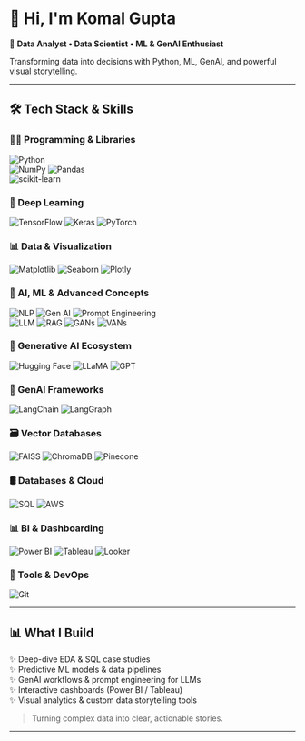 # 👋 Hi, I'm Komal Gupta

🚀 **Data Analyst • Data Scientist • ML & GenAI Enthusiast**

Transforming data into decisions with Python, ML, GenAI, and powerful visual storytelling.

---

## 🛠️ Tech Stack & Skills

### 👩‍💻 Programming & Libraries

![Python](https://img.shields.io/badge/Python-3776AB?style=for-the-badge&logo=python&logoColor=white)  
![NumPy](https://img.shields.io/badge/NumPy-013243?style=for-the-badge&logo=numpy&logoColor=white)
![Pandas](https://img.shields.io/badge/Pandas-150458?style=for-the-badge&logo=pandas&logoColor=white)  
![scikit-learn](https://img.shields.io/badge/Scikit--Learn-F7931E?style=for-the-badge&logo=scikit-learn&logoColor=white)

### 🤖 Deep Learning

![TensorFlow](https://img.shields.io/badge/TensorFlow-FF6F00?style=for-the-badge&logo=tensorflow&logoColor=white)
![Keras](https://img.shields.io/badge/Keras-D00000?style=for-the-badge&logo=keras&logoColor=white)
![PyTorch](https://img.shields.io/badge/PyTorch-EE4C2C?style=for-the-badge&logo=pytorch&logoColor=white)

### 📊 Data & Visualization

![Matplotlib](https://img.shields.io/badge/Matplotlib-11557c?style=for-the-badge&logo=plotly&logoColor=white)
![Seaborn](https://img.shields.io/badge/Seaborn-1597A5?style=for-the-badge)
![Plotly](https://img.shields.io/badge/Plotly-3F4F75?style=for-the-badge&logo=plotly&logoColor=white)

### 🧠 AI, ML & Advanced Concepts

![NLP](https://img.shields.io/badge/NLP-8E2DE2?style=for-the-badge&logo=openai&logoColor=white)
![Gen AI](https://img.shields.io/badge/GenAI-4B0082?style=for-the-badge&logo=OpenAI&logoColor=white)
![Prompt Engineering](https://img.shields.io/badge/Prompt%20Engineering-black?style=for-the-badge)  
![LLM](https://img.shields.io/badge/LLM-007ACC?style=for-the-badge&logo=openai&logoColor=white)
![RAG](https://img.shields.io/badge/RAG-673AB7?style=for-the-badge&logo=bookstack&logoColor=white)
![GANs](https://img.shields.io/badge/GANs-F50057?style=for-the-badge&logo=deezer&logoColor=white)
![VANs](https://img.shields.io/badge/VANs-34495E?style=for-the-badge&logo=codio&logoColor=white)

### 🧩 Generative AI Ecosystem

![Hugging Face](https://img.shields.io/badge/HuggingFace-FCC624?style=for-the-badge&logo=huggingface&logoColor=black)
![LLaMA](https://img.shields.io/badge/LLaMA-800080?style=for-the-badge&logo=meta&logoColor=white)
![GPT](https://img.shields.io/badge/GPT-000000?style=for-the-badge&logo=openai&logoColor=white)

### 🧱 GenAI Frameworks

![LangChain](https://img.shields.io/badge/LangChain-00B86B?style=for-the-badge&logo=chainlink&logoColor=white)
![LangGraph](https://img.shields.io/badge/LangGraph-6A1B9A?style=for-the-badge&logo=graphql&logoColor=white)

### 🗃️ Vector Databases

![FAISS](https://img.shields.io/badge/FAISS-FF6F61?style=for-the-badge&logo=airbnb&logoColor=white)
![ChromaDB](https://img.shields.io/badge/ChromaDB-FF1493?style=for-the-badge&logo=databricks&logoColor=white)
![Pinecone](https://img.shields.io/badge/Pinecone-0EAD69?style=for-the-badge&logo=pinecone&logoColor=white)

### 🛢️ Databases & Cloud

![SQL](https://img.shields.io/badge/SQL-005C84?style=for-the-badge&logo=postgresql&logoColor=white)
![AWS](https://img.shields.io/badge/AWS-232F3E?style=for-the-badge&logo=amazonaws&logoColor=white)

### 📊 BI & Dashboarding

![Power BI](https://img.shields.io/badge/Power%20BI-F2C811?style=for-the-badge&logo=powerbi&logoColor=black)
![Tableau](https://img.shields.io/badge/Tableau-E97627?style=for-the-badge&logo=tableau&logoColor=white)
![Looker](https://img.shields.io/badge/Looker-4285F4?style=for-the-badge&logo=looker&logoColor=white)

### 🔧 Tools & DevOps

![Git](https://img.shields.io/badge/Git-F05032?style=for-the-badge&logo=git&logoColor=white)

---

## 📊 What I Build

✨ Deep-dive EDA & SQL case studies  
✨ Predictive ML models & data pipelines  
✨ GenAI workflows & prompt engineering for LLMs  
✨ Interactive dashboards (Power BI / Tableau)  
✨ Visual analytics & custom data storytelling tools

> Turning complex data into clear, actionable stories.

---
